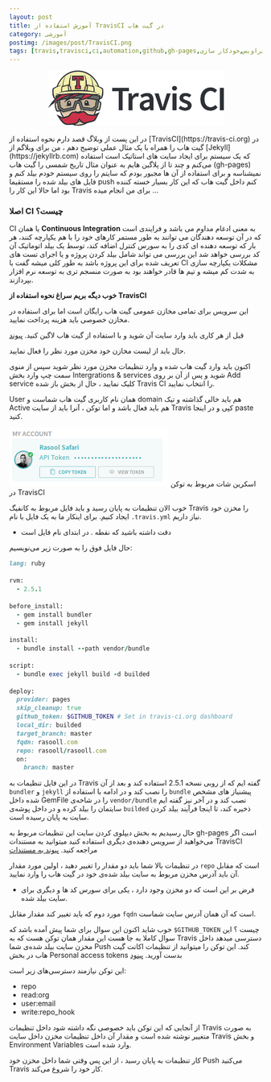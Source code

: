 ```yaml
---
layout: post
title: آموزش استفاده از TravisCI در گیت هاب
category: آموزشی
postimg: /images/post/TravisCI.png
tags: [travis,travisci,ci,automation,github,gh-pages,گیت هاب,تراویس,خودکار سازی]
---
```

<p align="center"><img src="/images/post/TravisCI.png" alt="TravisCI" /></p>
در این پست از وبلاگ قصد دارم نحوه استفاده از [TravisCI](https://travis-ci.org) در گیت هاب را همراه با یک مثال عملی توضیح دهم ، من برای وبلاگم از [Jekyll](https://jekyllrb.com) که یک سیستم برای ایجاد سایت های استاتیک است استفاده می‌کنم و چند تا از پلاگین هایم به عنوان مثال تاریخ شمسی  را گیت هاب (gh-pages) نمیشناسه و برای استفاده از آن ها مجبور بودم که سایتم را روی سیستم خودم بیلد کنم و فایل های بیلد شده را مستقیما push کنم داخل گیت هاب که این کار بسیار خسته کننده بود اما حالا این کار را Travis برای من انجام میده ...

### اصلا CI چیست؟

CI یا همان **Continuous Integration** به معنی ادغام مداوم  می باشد و فرایندی است که در آن توسعه دهندگان می توانند به طور مستمر کارهای خود را با هم یکپارچه کنند، هر بار که توسعه دهنده ای کدی را به سورس کنترل اضافه کند، توسط یک بیلد اتوماتیک آن کد بررسی خواهد شد این بررسی می تواند شامل بیلد کردن پروژه و یا اجرای تست های تعریف شده برای این پروژه باشد به طور کلی میشه گفت با CI مشکلات یکپارچه سازی به شدت کم میشه و تیم ها قادر خواهند بود به صورت منسجم تری به توسعه نرم افزار بپردازند.

**خوب دیگه بریم سراغ نحوه استفاده از TravisCI**

این سرویس برای تمامی مخازن عمومی گیت هاب رایگان است اما برای استفاده در مخازن خصوصی باید هزینه پرداخت نمایید.

قبل از هر کاری باید وارد سایت آن شوید و با استفاده از گیت هاب لاگین کنید. [پیوند](https://travis-ci.org)

حال باید از لیست مخازن خود مخزن مورد نظر را فعال نمایید.

اکنون باید وارد گیت هاب شده و وارد تنظیمات مخزن مورد نظر شوید سپس از منوی سمت چپ وارد بخش Intergrations & services شوید و پس از آن بر روی Add service کلیک نمایید ، حال از بخش باز شده Travis CI را انتخاب نمایید.

User همان نام کاربری گیت هاب شماست و domain هم باید خالی گذاشته و تیک Active هم باید فعال باشد و اما توکن ، آنرا باید از سایت Travis کپی و در اینجا paste کنید.

![TravisCI Token](/images/post/travis-ci-token.png) اسکرین شات مربوط به توکن در TravisCI

خوب الان تنظیمات به پایان رسید و باید فایل مربوط به کانفیگ Travis را مخزن خود ایجاد کنیم.
برای اینکار ما به یک فایل با نام `.travis.yml` نیاز داریم.
* دقت داشته باشید که نقطه . در ابتدای نام فایل است

حال فایل فوق را به صورت زیر می‌نویسیم:

```ruby
lang: ruby

rvm:
  - 2.5.1

before_install:
  - gem install bundler
  - gem install jekyll

install:
  - bundle install --path vendor/bundle

script:
  - bundle exec jekyll build -d builded

deploy:
  provider: pages
  skip_cleanup: true
  github_token: $GITHUB_TOKEN # Set in travis-ci.org dashboard
  local_dir: builded
  target_branch: master
  fqdn: rasooll.com
  repo: rasooll/rasooll.com
  on:
    branch: master
```

در این فایل تنظیمات به ‌Travis گفته ایم که از روبی نسخه 2.5.1 استفاده کند و بعد از آن `bundler` و `jekyll` را نصب کند و در ادامه با استفاده از `bundle` پیشنیاز های مشخص شده داخل GemFile را در شاخه‌ی `vendor/bundle` نصب کند و در آخر نیز گفته ایم سایتمان را بیلد کرده و در داخل پوشه‌ی `builded` ذخیره کند، تا اینجا فرآیند بیلد کردن سایت به پایان رسیده است.

حال رسیدیم به بخش دیپلوی کردن سایت این تنظیمات مربوط به gh-pages است اگر می‌خواهید از سرویس دهنده‌ی دیگری استفاده کنید میتوانید به مستندات TravisCI مراجعه کنید. [پیوند به مستندات](https://docs.travis-ci.com/user/deployment/)

در تنظیمات بالا شما باید دو مقدار را تغییر دهید ، اولین مورد مقدار `repo` است که مقابل آن باید آدرس مخزن مربوط به سایت بیلد شده‌ی خود در گیت هاب را وارد نمایید.
* فرض بر این است که دو مخزن وجود دارد ، یکی برای سورس کد ها و دیگری برای سایت بیلد شده.

مورد دوم که باید تغییر کند مقدار مقابل `fqdn` است که آن همان آدرس سایت شماست.

خوب شاید اکنون این سوال برای شما پیش آمده باشد که `$GITHUB_TOKEN` چیست ؟
این سوال کاملا به جا هست این مقدار همان توکن هست که به Travis دسترسی میدهد داخل مخزن سایت بیلد شده‌ی شما Push کند.
این توکن را میتوانید از تنظیمات اکانت گیت هاب در بخش Personal access tokens بدست آورید. [پینود](https://github.com/settings/tokens)

این توکن نیازمند دسترسی‌های زیر است:
- repo
- read:org
- user:email
- write:repo_hook

از آنجایی که این توکن باید خصوصی نگه داشته شود داخل تنظیمات Travis به صورت متغییر نوشته شده است و مقدار آن داخل تنظیمات مخزن داخل سایت Travis و بخش Environment Variables وارد شده است.

کار تنظیمات به پایان رسید ، از این پس وقتی شما داخل مخزن خود Push می‌کنید Travis کار خود را شروع می‌کند.
